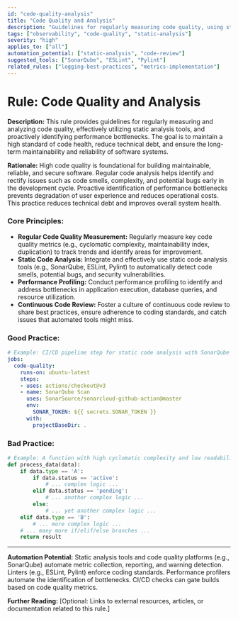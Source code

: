 ```yaml
---
id: "code-quality-analysis"
title: "Code Quality and Analysis"
description: "Guidelines for regularly measuring code quality, using static analysis tools, and identifying performance bottlenecks."
tags: ["observability", "code-quality", "static-analysis"]
severity: "high"
applies_to: ["all"]
automation_potential: ["static-analysis", "code-review"]
suggested_tools: ["SonarQube", "ESLint", "Pylint"]
related_rules: ["logging-best-practices", "metrics-implementation"]
---
```


# Rule: Code Quality and Analysis

**Description:** This rule provides guidelines for regularly measuring and analyzing code quality, effectively utilizing static analysis tools, and proactively identifying performance bottlenecks. The goal is to maintain a high standard of code health, reduce technical debt, and ensure the long-term maintainability and reliability of software systems.

**Rationale:** High code quality is foundational for building maintainable, reliable, and secure software. Regular code analysis helps identify and rectify issues such as code smells, complexity, and potential bugs early in the development cycle. Proactive identification of performance bottlenecks prevents degradation of user experience and reduces operational costs. This practice reduces technical debt and improves overall system health.

### Core Principles:
- **Regular Code Quality Measurement:** Regularly measure key code quality metrics (e.g., cyclomatic complexity, maintainability index, duplication) to track trends and identify areas for improvement.
- **Static Code Analysis:** Integrate and effectively use static code analysis tools (e.g., SonarQube, ESLint, Pylint) to automatically detect code smells, potential bugs, and security vulnerabilities.
- **Performance Profiling:** Conduct performance profiling to identify and address bottlenecks in application execution, database queries, and resource utilization.
- **Continuous Code Review:** Foster a culture of continuous code review to share best practices, ensure adherence to coding standards, and catch issues that automated tools might miss.

### Good Practice:
```yaml
# Example: CI/CD pipeline step for static code analysis with SonarQube
jobs:
  code-quality:
    runs-on: ubuntu-latest
    steps:
    - uses: actions/checkout@v3
    - name: SonarQube Scan
      uses: SonarSource/sonarcloud-github-action@master
      env:
        SONAR_TOKEN: ${{ secrets.SONAR_TOKEN }}
      with:
        projectBaseDir: .
```

### Bad Practice:
```python
# Example: A function with high cyclomatic complexity and low readability
def process_data(data):
    if data.type == 'A':
        if data.status == 'active':
            # ... complex logic ...
        elif data.status == 'pending':
            # ... another complex logic ...
        else:
            # ... yet another complex logic ...
    elif data.type == 'B':
        # ... more complex logic ...
    # ... many more if/elif/else branches ...
    return result
```

---

**Automation Potential:** Static analysis tools and code quality platforms (e.g., SonarQube) automate metric collection, reporting, and warning detection. Linters (e.g., ESLint, Pylint) enforce coding standards. Performance profilers automate the identification of bottlenecks. CI/CD checks can gate builds based on code quality metrics.

**Further Reading:** [Optional: Links to external resources, articles, or documentation related to this rule.]
